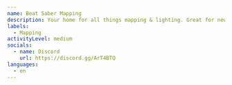 ```yaml
---
name: Beat Saber Mapping
description: Your home for all things mapping & lighting. Great for newbies and vets alike!
labels:
  - Mapping
activityLevel: medium
socials:
  - name: Discord
    url: https://discord.gg/ArT4BTQ
languages:
  - en
---
```

